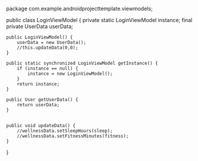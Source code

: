 package com.example.androidprojecttemplate.viewmodels;

public class LoginViewModel {
    private static LoginViewModel instance;
    final private UserData userData;

    public LoginViewModel() {
        userData = new UserData();
        //this.updateData(0,0);
    }

    public static synchronized LoginViewModel getInstance() {
        if (instance == null) {
            instance = new LoginViewModel();
        }
        return instance;
    }

    public User getUserData() {
        return userData;
    }


    public void updateData() {
        //wellnessData.setSleepHours(sleep);
        //wellnessData.setFitnessMinutes(fitness);
    }
}

